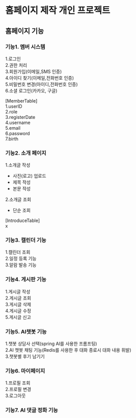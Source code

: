 # 홈페이지 제작 개인 프로젝트 

## 홈페이지 기능

### 기능1. 멤버 시스템
1.로그인      
2.권한 처리      
3.회원가입(이메일,SMS 인증)   
4.아이디 찾기(이메일,전화번호 인증)   
5.비밀번호 변경(아이디,전화번호 인증)   
6.소셜 로그인(카카오, 구글)

 
[MemberTable]      
1.userID    
2.role     
3.registerDate     
4.username     
5.email     
6.password     
7.birth     

### 기능2. 소개 페이지
1.소개글 작성   
* 사진(로고) 업로드      
* 제목 작성   
* 본문 작성
  
2.소개글 조회
* 단순 조회

[IntroduceTable]   
x   

### 기능3. 캘린더 기능   
1.캘린더 조회      
2.일정 등록 기능    
3.알람 발송 기능    

### 기능4. 게시판 기능   
1.게시글 작성    
2.게시글 조회     
3.게시글 삭제    
4.게시글 수정    
5.게시글 신고    

### 기능5. AI챗봇 기능   
1.챗봇 상담사 선택(spring AI를 사용한 프롬프팅)    
2.AI 챗봇 채팅 기능(Redis를 사용한 후 대화 종료시 대화 내용 휘발)     
3.챗봇별 후기 남기기     

### 기능6. 마이페이지    
1.프로필 조회    
2.프로필 변경   
3.로그아웃   

### 기능7. AI 댓글 정화 기능
 
